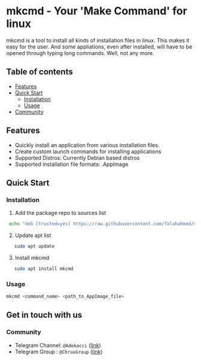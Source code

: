 # mkcmd - Your 'Make Command' for linux

  mkcmd is a tool to install all kinds of installation files in linux. This makes it easy for the user. And some appliations, even after installed, will have to be opened through typing long commands. Well, not any more.

## Table of contents
- [Features](#features)
- [Quick Start](#quickstart)
  - [Installation](#installation)
  - [Usage](#usage)
- [Community](#community)

<a name="features" href="#"></a>
## Features
- Quickly install an application from various installation files.
- Create custom launch commands for installing applications
- Supported Distros: Currently Debian based distros
- Supported installation file formats: .AppImage

<a name="quickstart" href="#"></a>
## Quick Start

<a name="installation" href="#"></a>
### Installation

1. Add the package repo to sources list
  ```bash
   echo "deb [trusted=yes] https://raw.githubusercontent.com/falahahmed/mkcmd/main/apt-repo ./" | sudo tee /etc/apt/sources.list.d/mkcmd.list
   ```
2. Update apt list
```bash
   sudo apt update
   ```
3. Install mkcmd
```bash
   sudo apt install mkcmd
   ```

<a name="usage" href="#"></a>
### Usage
```bash
mkcmd <command_name> <path_to_AppImage_file>
```


## Get in touch with us
<a name="community"></a>
### Community
- Telegram Channel: ```@Adekacci``` ([link](https://t.me/adekacci))
- Telegram Group : ```@ChruxGroup``` ([link](https://t.me/chruxGroup))
